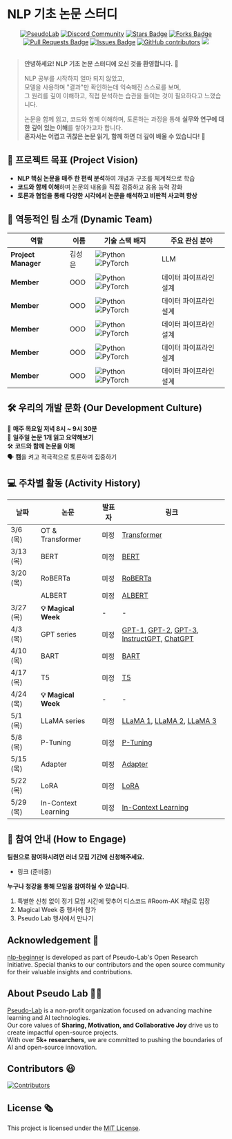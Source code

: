 # NLP 기초 논문 스터디
<!--
<h1 align="center"> Transformer to LLaMA </h1>
-->
<div align="center">
<a href="https://pseudo-lab.com"><img src="https://img.shields.io/badge/PseudoLab-S10-3776AB" alt="PseudoLab"/></a>
<a href="https://discord.gg/EPurkHVtp2"><img src="https://img.shields.io/badge/Discord-BF40BF" alt="Discord Community"/></a>
<a href="https://github.com/Pseudo-Lab/nlp-beginner/stargazers"><img src="https://img.shields.io/github/stars/Pseudo-Lab/10th-template" alt="Stars Badge"/></a>
<a href="https://github.com/Pseudo-Lab/nlp-beginner/network/members"><img src="https://img.shields.io/github/forks/Pseudo-Lab/10th-template" alt="Forks Badge"/></a>
<a href="https://github.com/Pseudo-Lab/nlp-beginner/pulls"><img src="https://img.shields.io/github/issues-pr/Pseudo-Lab/10th-template" alt="Pull Requests Badge"/></a>
<a href="https://github.com/Pseudo-Lab/nlp-beginner/issues"><img src="https://img.shields.io/github/issues/Pseudo-Lab/10th-template" alt="Issues Badge"/></a>
<a href="https://github.com/Pseudo-Lab/nlp-beginner/graphs/contributors"><img alt="GitHub contributors" src="https://img.shields.io/github/contributors/Pseudo-Lab/10th-template?color=2b9348"></a>
<a href="https://hits.seeyoufarm.com"><img src="https://hits.seeyoufarm.com/api/count/incr/badge.svg?url=https%3A%2F%2Fgithub.com%2Fpseudo-lab%2F10th-template&count_bg=%2379C83D&title_bg=%23555555&icon=&icon_color=%23E7E7E7&title=hits&edge_flat=false"/></a>
</div>
<br>

<!-- sheilds: https://shields.io/ -->
<!-- hits badge: https://hits.seeyoufarm.com/ -->

> **안녕하세요! NLP 기초 논문 스터디에 오신 것을 환영합니다.** 🎉  
>  
> NLP 공부를 시작하지 얼마 되지 않았고,  
> 모델을 사용하며 "결과"만 확인하는데 익숙해진 스스로를 보며,  
> 그 원리를 깊이 이해하고, 직접 분석하는 습관을 들이는 것이 필요하다고 느꼈습니다.  
>  
> 논문을 함께 읽고, 코드와 함께 이해하며, 토론하는 과정을 통해 **실무와 연구에 대한 깊이 있는 이해**를 쌓아가고자 합니다.  
> **혼자서는 어렵고 귀찮은 논문 읽기, 함께 하면 더 깊이 배울 수 있습니다!** 🚀  

## 🌟 **프로젝트 목표 (Project Vision)**
- **NLP 핵심 논문을 매주 한 편씩 분석**하여 개념과 구조를 체계적으로 학습  
- **코드와 함께 이해**하며 논문의 내용을 직접 검증하고 응용 능력 강화  
- **토론과 협업을 통해 다양한 시각에서 논문을 해석하고 비판적 사고력 향상**  

## 🧑 역동적인 팀 소개 (Dynamic Team)

| 역할          | 이름 |  기술 스택 배지                                                                 | 주요 관심 분야                          |
|---------------|------|-----------------------------------------------------------------------|----------------------------------------|
| **Project Manager** | 김성은 | ![Python](https://img.shields.io/badge/Python-Expert-3776AB) ![PyTorch](https://img.shields.io/badge/PyTorch-EE4C2C) |  LLM  |
| **Member** | OOO | ![Python](https://img.shields.io/badge/Python-Expert-3776AB) ![PyTorch](https://img.shields.io/badge/PyTorch-EE4C2C) | 데이터 파이프라인 설계 |
| **Member** | OOO | ![Python](https://img.shields.io/badge/Python-Expert-3776AB) ![PyTorch](https://img.shields.io/badge/PyTorch-EE4C2C) | 데이터 파이프라인 설계 |
| **Member** | OOO | ![Python](https://img.shields.io/badge/Python-Expert-3776AB) ![PyTorch](https://img.shields.io/badge/PyTorch-EE4C2C) | 데이터 파이프라인 설계 |
| **Member** | OOO | ![Python](https://img.shields.io/badge/Python-Expert-3776AB) ![PyTorch](https://img.shields.io/badge/PyTorch-EE4C2C) | 데이터 파이프라인 설계 |
| **Member** | OOO | ![Python](https://img.shields.io/badge/Python-Expert-3776AB) ![PyTorch](https://img.shields.io/badge/PyTorch-EE4C2C) | 데이터 파이프라인 설계 |


## 🛠️ 우리의 개발 문화 (Our Development Culture) 
📅 **매주 목요일 저녁 8시 ~ 9시 30분**  
📝 **일주일 논문 1개 읽고 요약해보기**  
🛠️ **코드와 함께 논문을 이해**  
🗣️ **캠**을 켜고 적극적으로 토론하며 집중하기  


## 💻 주차별 활동 (Activity History)

| 날짜 | 논문 | 발표자 | 링크 |
|--------|------|--------|------|
| 3/6 (목) | OT & Transformer | 미정 | [Transformer](https://arxiv.org/abs/1706.03762) |
| 3/13 (목) | BERT | 미정 | [BERT](https://arxiv.org/abs/1810.04805) |
| 3/20 (목) | RoBERTa | 미정 | [RoBERTa](https://arxiv.org/abs/1907.11692) |
|  | ALBERT | 미정 | [ALBERT](https://arxiv.org/abs/1909.11942) |
| 3/27 (목) | **💡 Magical Week** | - | - |
| 4/3 (목) | GPT series | 미정 | [GPT-1](https://cdn.openai.com/research-covers/language-unsupervised/language_understanding_paper.pdf), [GPT-2](https://cdn.openai.com/better-language-models/language_models_are_unsupervised_multitask_learners.pdf), [GPT-3](https://arxiv.org/abs/2005.14165), [InstructGPT](https://arxiv.org/abs/2203.02155), [ChatGPT](https://arxiv.org/abs/2304.01852) |
| 4/10 (목) | BART | 미정 | [BART](https://arxiv.org/abs/1910.13461) |
| 4/17 (목) | T5 | 미정 | [T5](https://arxiv.org/abs/1910.10683) |
| 4/24 (목) | **💡 Magical Week** | - | - |
| 5/1 (목) | LLaMA series | 미정 | [LLaMA 1](https://arxiv.org/abs/2302.13971), [LLaMA 2](https://arxiv.org/abs/2307.09288), [LLaMA 3](https://arxiv.org/abs/2407.21783) |
| 5/8 (목) | P-Tuning | 미정 | [P-Tuning](https://arxiv.org/abs/2110.07602) |
| 5/15 (목) | Adapter | 미정 | [Adapter](https://arxiv.org/abs/1902.00751) |
| 5/22 (목) | LoRA | 미정 | [LoRA](https://arxiv.org/abs/2106.09685) |
| 5/29 (목) | In-Context Learning | 미정 | [In-Context Learning](https://arxiv.org/abs/2005.14165) |

## 🌱 참여 안내 (How to Engage)
**팀원으로 참여하시려면 러너 모집 기간에 신청해주세요.**  
- 링크 (준비중)

**누구나 청강을 통해 모임을 참여하실 수 있습니다.**  
1. 특별한 신청 없이 정기 모임 시간에 맞추어 디스코드 #Room-AK 채널로 입장
2. Magical Week 중 행사에 참가
3. Pseudo Lab 행사에서 만나기

## Acknowledgement 🙏

[nlp-beginner](https://github.com/Pseudo-Lab/nlp-beginner/) is developed as part of Pseudo-Lab's Open Research Initiative. Special thanks to our contributors and the open source community for their valuable insights and contributions.

## About Pseudo Lab 👋🏼  

[Pseudo-Lab](https://pseudo-lab.com/) is a non-profit organization focused on advancing machine learning and AI technologies.  
Our core values of **Sharing, Motivation, and Collaborative Joy** drive us to create impactful open-source projects.  
With over **5k+ researchers**, we are committed to pushing the boundaries of AI and open-source innovation.  

## Contributors 😃  

[![Contributors](https://contrib.rocks/image?repo=Pseudo-Lab/nlp-beginner)](https://github.com/Pseudo-Lab/nlp-beginner/graphs/contributors)  

## License 🗞  

This project is licensed under the [MIT License](https://opensource.org/licenses/MIT).  
